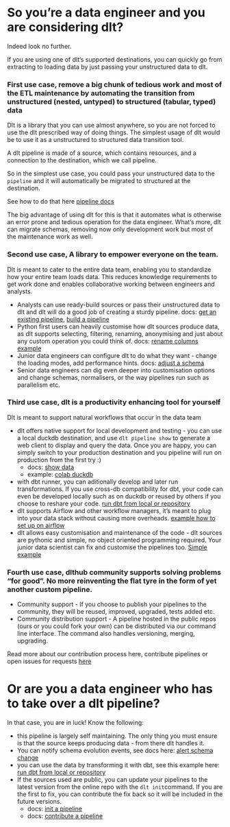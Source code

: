 # So you’re a data engineer and you are considering dlt?

Indeed look no further.

If you are using one of dlt’s supported destinations, you can quickly go from extracting to loading data by just passing your unstructured data to dlt.

### First use case, remove a big chunk of tedious work and most of the ETL maintenance by automating the transition from unstructured (nested, untyped) to structured (tabular, typed) data

Dlt is a library that you can use almost anywhere, so you are not forced to use the dlt prescribed way of doing things. The simplest usage of dlt would be to use it as a unstructured to structured data transition tool.

A dlt pipeline is made of a source, which contains resources, and a connection to the destination, which we call pipeline.

So in the simplest use case, you could pass your unstructured data to the `pipeline` and it will automatically be migrated to structured at the destination.

See how to do that here [pipeline docs](../general-usage/pipeline)

The big advantage of using dlt for this is that it automates what is otherwise an error prone and tedious operation for the data engineer. What’s more, dlt can migrate schemas, removing now only development work but most of the maintenance work as well.

### Second use case, A library to empower everyone on the team.

Dlt is meant to cater to the entire data team, enabling you to standardize how your entire team loads data. This reduces knowledge requirements to get work done and enables collaborative working between engineers and analysts.

- Analysts can use ready-build sources or pass their unstructured data to dlt and dlt will do a good job of creating a sturdy pipeline.  docs: [get an existing pipeline](../walkthroughs/add-a-pipeline), [build a pipeline](../walkthroughs/create-a-pipeline)
- Python first users can heavily customise how dlt sources produce data, as dlt supports selecting, filtering, renaming, anonymising and just about any custom operation you could think of. docs: [rename columns example](../customizations/customizing-pipelines/renaming_columns)
- Junior data engineers can configure dlt to do what they want - change the loading modes, add performance hints. docs:  [adjust a schema](../walkthroughs/adjust-a-schema)
- Senior data engineers can dig even deeper into customisation options and change schemas, normalisers, or the way pipelines run such as parallelism etc.

### Third use case, dlt is a productivity enhancing tool for yourself

Dlt is meant to support natural workflows that occur in the data team

- dlt offers native support for local development and testing - you can use a local duckdb destination, and use `dlt pipeline show` to generate a web client to display and query the data. Once you are happy, you can simply switch to your production destination and you pipeline will run on production from the first try :)
  - docs:  [show data](../using-loaded-data/exploring-the-data)
  - example: [colab duckdb](https://colab.research.google.com/drive/1NfSB1DpwbbHX9_t5vlalBTf13utwpMGx?usp=sharing)
- with dbt runner, you can aditionally develop and later run transformations. If you use cross-db compatibility for dbt, your code can even be developed locally such as on duckdb or reused by others if you choose to reshare your code. [run dbt from local or repository](../using-loaded-data/transforming-the-data)
- dlt supports Airflow and other workflow managers, it’s meant to plug into your data stack without causing more overheads. [example how to set up on airflow](../running-in-production/orchestrators/airflow-gcp-cloud-composer)
- dlt allows easy customisation and maintenance of the code - dlt sources are pythonic and simple, no object oriented programming required. Your junior data scientist can fix and customise the pipelines too. [Simple example](https://github.com/dlt-hub/pipelines/blob/master/pipelines/strapi/strapi.py)

### Fourth use case, dlthub community supports solving problems “for good”. No more reinventing the flat tyre in the form of yet another custom pipeline.

- Community support - If you choose to publish your pipelines to the community, they will be reused, improved, upgraded, tests added etc.
- Community distribution support - A pipeline hosted in the public repos (ours or you could fork your own) can be distributed via our command line interface. The command also handles versioning, merging, upgrading.

Read more about our contribution process here, contribute pipelines or open issues for requests [here ](https://github.com/dlt-hub/pipelines)

# Or are you a data engineer who has to take over a dlt pipeline?

In that case, you are in luck! Know the following:

- this pipeline is largely self maintaining. The only thing you must ensure is that the source keeps producing data - from there dlt handles it.
- You can notify schema evolution events, see docs here: [alert schema change](../running-in-production/running#inspect-save-and-alert-on-schema-changes)
- you can use the data by transforming it with dbt, see this example here: [run dbt from local or repository](../using-loaded-data/transforming-the-data)
- If the sources used are public, you can update your pipelines to the latest version from the online repo with the `dlt init`command. If you are the first to fix, you can contribute the fix back so it will be included in the future versions.
  - docs: [init a pipeline](../reference/command-line-interface#dlt-init)
  - docs: [contribute a pipeline](https://github.com/dlt-hub/pipelines)
